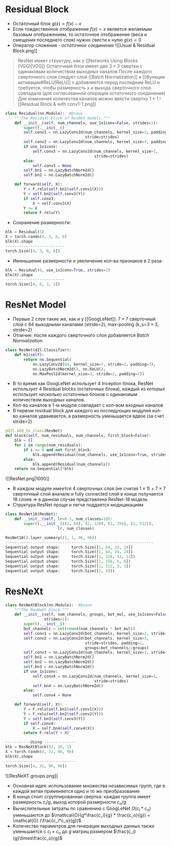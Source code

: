 # Residual Block
- Остаточный блок $g(x)=f(x)-x$ 
- Если тождественное отображение $f(x)=x$ является желаемым базовым отображением, то остаточное отображение (веса и смещения последнего слоя) нужно свести к нулю $g(x)=0$
- Оператор сложения - *остаточное соединение* 
![[Usual & Residual Block.png]]

> ResNet имеет структуру, как у [[Networks Using Blocks (VGG)|VGG]] 
> Остаточный блок имеет две $3\times 3$ свертки с одинаковым количеством выходных каналов
> После каждого сверточного слоя следует слой [[Batch Normalization]] и [[Функции активации#ReLU|ReLU]]
> x добавляется перед последним ReLU и требуется, чтобы размерность x и выхода сверточного слоя совпадала (для согласованной операции остаточного соединения)
> Для изменения количества каналов можно ввести свертку $1\times 1$ 
![[Residual Block & with conv1-1.png]]
```python
class Residual(nn.Module):  #@save
    """The Residual block of ResNet models."""
    def __init__(self, num_channels, use_1x1conv=False, strides=1):
        super().__init__()
        self.conv1 = nn.LazyConv2d(num_channels, kernel_size=3, padding=1,
                                   stride=strides)
        self.conv2 = nn.LazyConv2d(num_channels, kernel_size=3, padding=1)
        if use_1x1conv:
            self.conv3 = nn.LazyConv2d(num_channels, kernel_size=1,
                                       stride=strides)
        else:
            self.conv3 = None
        self.bn1 = nn.LazyBatchNorm2d()
        self.bn2 = nn.LazyBatchNorm2d()

    def forward(self, X):
        Y = F.relu(self.bn1(self.conv1(X)))
        Y = self.bn2(self.conv2(Y))
        if self.conv3:
            X = self.conv3(X)
        Y += X
        return F.relu(Y)
```

- Сохранение размерности:
```python
blk = Residual(3)
X = torch.randn(4, 3, 6, 6)
blk(X).shape
--------------------------
torch.Size([4, 3, 6, 6])
```
- Именьшение размерности и увеличение кол-ва признаков в 2 раза:
```python
blk = Residual(6, use_1x1conv=True, strides=2)
blk(X).shape
--------------------------
torch.Size([4, 6, 3, 3])
```
# ResNet Model
- Первые 2 слоя такие же, как и у [[GoogLeNet]]: $7\times 7$ сверточный слой с 64 выходными каналами (stride=2), max-pooling (k_s=$3\times 3$, stride=2) 
- Отличие: после каждого сверточного слоя добавляется *Batch Normalization* 
```python
class ResNet(d2l.Classifier):
    def b1(self):
        return nn.Sequential(
            nn.LazyConv2d(64, kernel_size=7, stride=2, padding=3),
            nn.LazyBatchNorm2d(), nn.ReLU(),
            nn.MaxPool2d(kernel_size=3, stride=2, padding=1))
```
- В то время как GoogLeNet использует 4 Inception блока, ResNet использует 4 Residual blocks (остаточных блока), каждый из которых использует *несколько* остаточных блоков с одинаковым количеством выходных каналов.
- Кол-во каналов в 1-м модуле совпадает с кол-вом входных каналов
- В первом residual block для каждого из последующих модулей кол-во каналов удваивается, а размерность уменьшается вдвое (за счет stride=2)
```python
@d2l.add_to_class(ResNet)
def block(self, num_residuals, num_channels, first_block=False):
    blk = []
    for i in range(num_residuals):
        if i == 0 and not first_block:
            blk.append(Residual(num_channels, use_1x1conv=True, strides=2))
        else:
            blk.append(Residual(num_channels))
    return nn.Sequential(*blk)
```

![[ResNet.png|1000]]
- В каждом модуле имеется 4 сверточных слоя (не считая $1\times 1$) + $7\times 7$ сверточный слой вначале и fully connected слой в конце получается 18 слоев => в данном случае представлена ResNet-18 модель
- Структура ResNet проще и легче поддается модицикациям
```python
class ResNet18(ResNet):
    def __init__(self, lr=0.1, num_classes=10):
        super().__init__(((2, 64), (2, 128), (2, 256), (2, 512)),
                       lr, num_classes)

ResNet18().layer_summary((1, 1, 96, 96))
-----------------------------------------------------------------
Sequential output shape:     torch.Size([1, 64, 24, 24])
Sequential output shape:     torch.Size([1, 64, 24, 24])
Sequential output shape:     torch.Size([1, 128, 12, 12])
Sequential output shape:     torch.Size([1, 256, 6, 6])
Sequential output shape:     torch.Size([1, 512, 3, 3])
Sequential output shape:     torch.Size([1, 10])
```

# ResNeXt
```python
class ResNeXtBlock(nn.Module):  #@save
    """The ResNeXt block."""
    def __init__(self, num_channels, groups, bot_mul, use_1x1conv=False,
                 strides=1):
        super().__init__()
        bot_channels = int(round(num_channels * bot_mul))
        self.conv1 = nn.LazyConv2d(bot_channels, kernel_size=1, stride=1)
        self.conv2 = nn.LazyConv2d(bot_channels, kernel_size=3,
                                   stride=strides, padding=1,
                                   groups=bot_channels//groups)
        self.conv3 = nn.LazyConv2d(num_channels, kernel_size=1, stride=1)
        self.bn1 = nn.LazyBatchNorm2d()
        self.bn2 = nn.LazyBatchNorm2d()
        self.bn3 = nn.LazyBatchNorm2d()
        if use_1x1conv:
            self.conv4 = nn.LazyConv2d(num_channels, kernel_size=1,
                                       stride=strides)
            self.bn4 = nn.LazyBatchNorm2d()
        else:
            self.conv4 = None

    def forward(self, X):
        Y = F.relu(self.bn1(self.conv1(X)))
        Y = F.relu(self.bn2(self.conv2(Y)))
        Y = self.bn3(self.conv3(Y))
        if self.conv4:
            X = self.bn4(self.conv4(X))
        return F.relu(Y + X)

-----------Using---------------
blk = ResNeXtBlock(32, 16, 1)
X = torch.randn(4, 32, 96, 96)
blk(X).shape
-------------------------------
torch.Size([4, 32, 96, 96])
```
![[ResNeXT groups.png]]

- Основная идея: использование множества независимых групп, где в каждой ветви применяется одно и то же преобразование
- В конце стоит сгруппированная свертка: каждая группа имеет размерность $c_i/g$, выход которой размерности $c_o/g$ 
- Вычислительные затраты по сравнению с GoogLeNet $O(c_i * c_o)$ уменьшаются до $\mathcal{O}(g*\frac{c_i}{g} * \frac{c_o}{g}) = \mathcal{O} (\frac{c_i*c_o}{g})$ 
- Количество параметров для генерации выходных данных также уменьшается с $c_i\times c_o$ до $g$ матриц размером $\frac{c_i}{g}\times\frac{c_o}{g}$ 
